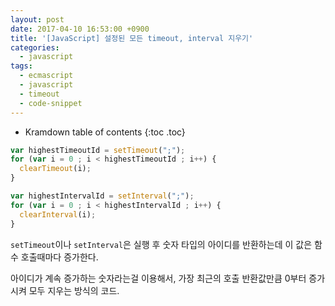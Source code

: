```yaml
---
layout: post
date: 2017-04-10 16:53:00 +0900
title: '[JavaScript] 설정된 모든 timeout, interval 지우기'
categories:
  - javascript
tags:
  - ecmascript
  - javascript
  - timeout
  - code-snippet
---
```


* Kramdown table of contents
{:toc .toc}

```js
var highestTimeoutId = setTimeout(";");
for (var i = 0 ; i < highestTimeoutId ; i++) {
  clearTimeout(i);
}
```

```js
var highestIntervalId = setInterval(";");
for (var i = 0 ; i < highestIntervalId ; i++) {
  clearInterval(i);
}
```

`setTimeout`이나 `setInterval`은 실행 후 숫자 타입의 아이디를 반환하는데 이 값은 함수 호출때마다 증가한다.

아이디가 계속 증가하는 숫자라는걸 이용해서, 가장 최근의 호출 반환값만큼 0부터 증가시켜 모두 지우는 방식의 코드.

